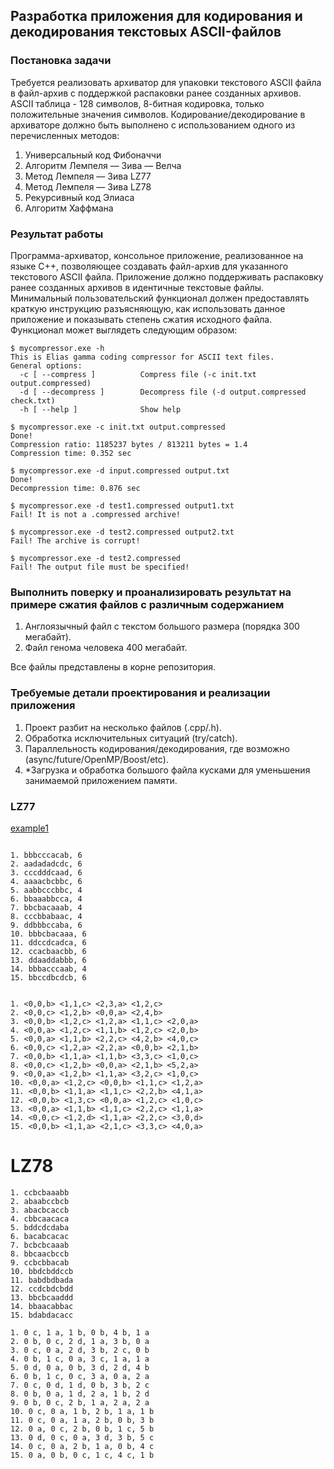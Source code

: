 ## Разработка приложения для кодирования и декодирования текстовых ASCII-файлов

### Постановка задачи

Требуется реализовать архиватор для упаковки текстового ASCII файла в файл-архив с поддержкой распаковки ранее созданных архивов. 
ASCII таблица - 128 символов, 8-битная кодировка, только положительные значения символов.
Кодирование/декодирование в архиваторе должно быть выполнено с использованием одного из перечисленных методов:
1. Универсальный код Фибоначчи
2. Алгоритм Лемпеля — Зива — Велча
3. Метод Лемпеля — Зива LZ77
4. Метод Лемпеля — Зива LZ78
5. Рекурсивный код Элиаса
6. Алгоритм Хаффмана


### Результат работы

Программа-архиватор, консольное приложение, реализованное на языке C++, позволяющее создавать файл-архив для указанного текстового ASCII файла. 
Приложение должно поддерживать распаковку ранее созданных архивов в идентичные текстовые файлы.  
Минимальный пользовательский функционал должен предоставлять краткую инструкцию разъясняющую, как использовать данное приложение и 
показывать степень сжатия исходного файла. Функционал может выглядеть следующим образом:
```
$ mycompressor.exe -h
This is Elias gamma coding compressor for ASCII text files.
General options:
  -c [ --compress ]          Compress file (-c init.txt output.compressed)
  -d [ --decompress ]        Decompress file (-d output.compressed check.txt)
  -h [ --help ]              Show help

$ mycompressor.exe -c init.txt output.compressed
Done!
Compression ratio: 1185237 bytes / 813211 bytes = 1.4
Compression time: 0.352 sec

$ mycompressor.exe -d input.compressed output.txt
Done!
Decompression time: 0.876 sec

$ mycompressor.exe -d test1.compressed output1.txt
Fail! It is not a .compressed archive!

$ mycompressor.exe -d test2.compressed output2.txt
Fail! The archive is corrupt!

$ mycompressor.exe -d test2.compressed
Fail! The output file must be specified!
```
### Выполнить поверку и проанализировать результат на примере сжатия файлов с различным содержанием

1. Англоязычный файл с текстом большого размера (порядка 300 мегабайт).
2. Файл генома человека 400 мегабайт.

Все файлы представлены в корне репозитория. 

### Требуемые детали проектирования и реализации приложения

1. Проект разбит на несколько файлов (.cpp/.h).
2. Обработка исключительных ситуаций (try/catch).
3. Параллельность кодирования/декодирования, где возможно (async/future/OpenMP/Boost/etc).
4. *Загрузка и обработка большого файла кусками для уменьшения занимаемой приложением памяти.


### LZ77 

[example1](https://www.researchgate.net/publication/322296027/figure/fig4/AS:579960579346433@1515284785811/An-example-of-LZ77-encoding.png)

```

1. bbbcccacab, 6
2. aadadadcdc, 6
3. cccdddcaad, 6
4. aaaacbcbbc, 6
5. aabbcccbbc, 4
6. bbaaabbcca, 4
7. bbcbacaaab, 4
8. cccbbabaac, 4
9. ddbbbccaba, 6
10. bbbcbacaaa, 6
11. ddccdcadca, 6
12. ccacbaacbb, 6
13. ddaaddabbb, 6
14. bbbacccaab, 4
15. bbccdbcdcb, 6


1. <0,0,b> <1,1,c> <2,3,a> <1,2,c> 
2. <0,0,c> <1,2,b> <0,0,a> <2,4,b> 
3. <0,0,b> <1,2,c> <1,2,a> <1,1,c> <2,0,a> 
4. <0,0,a> <1,2,c> <1,1,b> <1,2,c> <2,0,b> 
5. <0,0,a> <1,1,b> <2,2,c> <4,2,b> <4,0,c> 
6. <0,0,c> <1,2,a> <2,2,a> <0,0,b> <2,1,b> 
7. <0,0,b> <1,1,a> <1,1,b> <3,3,c> <1,0,c> 
8. <0,0,c> <1,2,b> <0,0,a> <2,1,b> <5,2,a> 
9. <0,0,a> <1,2,b> <1,1,a> <3,2,c> <1,0,c> 
10. <0,0,a> <1,2,c> <0,0,b> <1,1,c> <1,2,a> 
11. <0,0,b> <1,1,a> <1,1,c> <2,2,b> <4,1,a> 
12. <0,0,b> <1,3,c> <0,0,a> <1,2,c> <1,0,c> 
13. <0,0,a> <1,1,b> <1,1,c> <2,2,c> <1,1,a> 
14. <0,0,c> <1,2,d> <1,1,a> <2,2,c> <3,0,d> 
15. <0,0,b> <1,1,a> <2,1,c> <3,3,c> <4,0,a> 

```

# LZ78

```
1. ccbcbaaabb
2. abaabccbcb
3. abacbcaccb
4. cbbcaacaca
5. bddcdcdaba
6. bacabcacac
7. bcbcbcaaab
8. bbcaacbccb
9. ccbcbbacab
10. bbdcbddccb
11. babdbdbada
12. ccdcbdcbdd
13. bbcbcaaddd
14. bbaacabbac
15. bdabdacacc
 
1. 0 c, 1 a, 1 b, 0 b, 4 b, 1 a 
2. 0 b, 0 c, 2 d, 1 a, 3 b, 0 a 
3. 0 c, 0 a, 2 d, 3 b, 2 c, 0 b 
4. 0 b, 1 c, 0 a, 3 c, 1 a, 1 a 
5. 0 d, 0 a, 0 b, 3 d, 2 d, 4 b 
6. 0 b, 1 c, 0 c, 3 a, 0 a, 2 a 
7. 0 c, 0 d, 1 d, 0 b, 3 b, 2 c 
8. 0 b, 0 a, 1 d, 2 a, 1 b, 2 d 
9. 0 b, 0 c, 2 b, 1 a, 2 a, 2 a 
10. 0 c, 0 a, 1 b, 2 b, 1 a, 1 b 
11. 0 c, 0 a, 1 a, 2 b, 0 b, 3 b 
12. 0 a, 0 c, 2 b, 0 b, 1 c, 5 b 
13. 0 d, 0 c, 0 a, 3 d, 3 b, 5 c 
14. 0 c, 0 a, 2 b, 1 a, 0 b, 4 c 
15. 0 a, 0 b, 0 c, 1 c, 4 c, 1 b 
```
